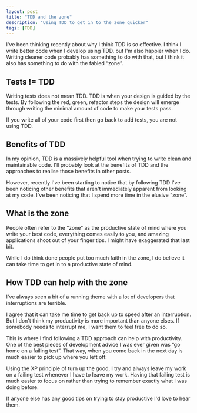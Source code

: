 ```yaml
---
layout: post
title: "TDD and the zone"
description: "Using TDD to get in to the zone quicker"
tags: [TDD]
---
```


I've been thinking recently about why I think TDD is so effective. I think I write better code when I develop using TDD, but I'm also happier when I do. Writing cleaner code probably has something to do with that, but I think it also has something to do with the fabled “zone”.

## Tests != TDD

Writing tests does not mean TDD. TDD is when your design is guided by the tests. By following the red, green, refactor steps the design will emerge through writing the minimal amount of code to make your tests pass.

If you write all of your code first then go back to add tests, you are not using TDD.

## Benefits of TDD

In my opinion, TDD is a massively helpful tool when trying to write clean and maintainable code. I'll probably look at the benefits of TDD and the approaches to realise those benefits in other posts.

However, recently I've been starting to notice that by following TDD I've been noticing other benefits that aren't immediately apparent from looking at my code. I've been noticing that I spend more time in the elusive “zone”.

## What is the zone

People often refer to the “zone” as the productive state of mind where you write your best code, everything comes easily to you, and amazing applications shoot out of your finger tips. I might have exaggerated that last bit.

While I do think done people put too much faith in the zone, I do believe it can take time to get in to a productive state of mind.


## How TDD can help with the zone

I've always seen a bit of a running theme with a lot of developers that interruptions are terrible. 

I agree that it can take me time to get back up to speed after an interruption. But I don't think my productivity is more important than anyone elses. If somebody needs to interrupt me, I want them to feel free to do so.

This is where I find following a TDD approach can help with productivity. One of the best pieces of development advice I was ever given was “go home on a failing test”. That way, when you come back in the next day is much easier to pick up where you left off.

Using the XP principle of turn up the good, I try and always leave my work on a failing test whenever I have to leave my work. Having that failing test is much easier to focus on rather than trying to remember exactly what I was doing before.

If anyone else has any good tips on trying to stay productive I'd love to hear them.
